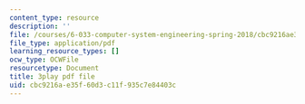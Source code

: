 ```yaml
---
content_type: resource
description: ''
file: /courses/6-033-computer-system-engineering-spring-2018/cbc9216ae35f60d3c11f935c7e84403c_r2_-2KW76ec.pdf
file_type: application/pdf
learning_resource_types: []
ocw_type: OCWFile
resourcetype: Document
title: 3play pdf file
uid: cbc9216a-e35f-60d3-c11f-935c7e84403c
---
```

